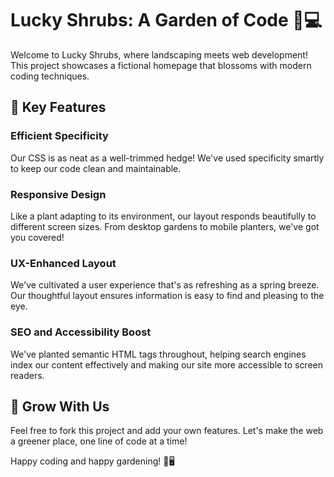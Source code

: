 
# Lucky Shrubs: A Garden of Code 🌿💻

Welcome to Lucky Shrubs, where landscaping meets web development! This project showcases a fictional homepage that blossoms with modern coding techniques.

## 🎯 Key Features

### Efficient Specificity
Our CSS is as neat as a well-trimmed hedge! We've used specificity smartly to keep our code clean and maintainable.

### Responsive Design
Like a plant adapting to its environment, our layout responds beautifully to different screen sizes. From desktop gardens to mobile planters, we've got you covered!

### UX-Enhanced Layout
We've cultivated a user experience that's as refreshing as a spring breeze. Our thoughtful layout ensures information is easy to find and pleasing to the eye.

### SEO and Accessibility Boost
We've planted semantic HTML tags throughout, helping search engines index our content effectively and making our site more accessible to screen readers.

## 🌱 Grow With Us

Feel free to fork this project and add your own features. Let's make the web a greener place, one line of code at a time!

Happy coding and happy gardening! 🌻🖥️

